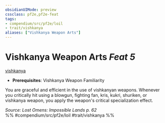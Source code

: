 ```yaml
---
obsidianUIMode: preview
cssclass: pf2e,pf2e-feat
tags:
- compendium/src/pf2e/loil
- trait/vishkanya
aliases: ["Vishkanya Weapon Arts"]
---
```

# Vishkanya Weapon Arts  *Feat 5*  
[vishkanya](rules/traits/vishkanya-loil.md)  

- **Prerequisites**: Vishkanya Weapon Familiarity

You are graceful and efficient in the use of vishkanyan weapons. Whenever you critically hit using a blowgun, fighting fan, kris, kukri, shuriken, or vishkanya weapon, you apply the weapon's critical specialization effect.

*Source: Lost Omens: Impossible Lands p. 62*  
%% #compendium/src/pf2e/loil #trait/vishkanya %%